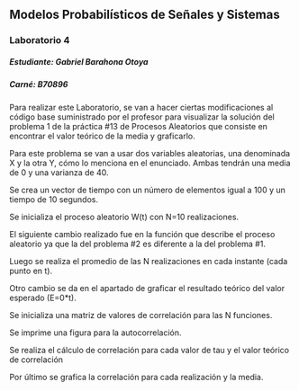 
## Modelos Probabilísticos de Señales y Sistemas
### Laboratorio 4
##### Estudiante: Gabriel Barahona Otoya
##### Carné: B70896

Para realizar este Laboratorio, se van a hacer ciertas modificaciones al código base suministrado por el profesor para visualizar la solución del problema 1 de la práctica #13 de Procesos Aleatorios que consiste en encontrar el valor teórico de la media y graficarlo.

Para este problema se van a usar dos variables aleatorias, una denominada X y la otra Y, cómo lo menciona en el enunciado. Ambas tendrán una media de 0 y una varianza de 40.

Se crea un vector de tiempo con un número de elementos igual a 100 y un tiempo de 10 segundos.

Se inicializa el proceso aleatorio W(t) con N=10 realizaciones.

El siguiente cambio realizado fue en la función que describe el proceso aleatorio ya que la del problema #2 es diferente a la del problema #1.

Luego se realiza el promedio de las N realizaciones en cada instante (cada punto en t).

Otro cambio se da en el apartado de graficar el resultado teórico del valor esperado (E=0*t).

Se inicializa una matriz de valores de correlación para las N funciones.

Se imprime una figura para la autocorrelación.

Se realiza el cálculo de correlación para cada valor de tau y el valor teórico de correlación

Por último se grafica la correlación para cada realización y la media.
